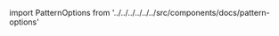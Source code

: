 
import PatternOptions from '../../../../../../src/components/docs/pattern-options'

<PatternOptions pattern='sven' />

